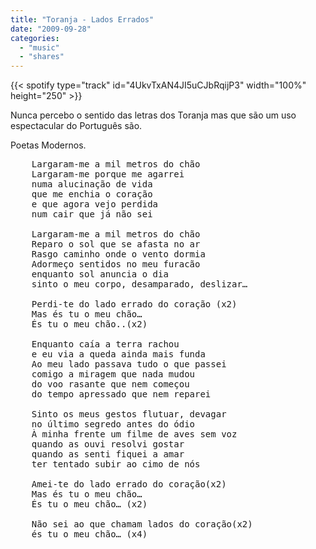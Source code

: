 ```yaml
---
title: "Toranja - Lados Errados"
date: "2009-09-28"
categories:
  - "music"
  - "shares"
---
```


{{< spotify type="track" id="4UkvTxAN4JI5uCJbRqijP3" width="100%" height="250" >}}

Nunca percebo o sentido das letras dos Toranja mas que são um uso espectacular do Português são.

Poetas Modernos.

<pre>
    Largaram-me a mil metros do chão
    Largaram-me porque me agarrei
    numa alucinação de vida
    que me enchia o coração
    e que agora vejo perdida
    num cair que já não sei

    Largaram-me a mil metros do chão
    Reparo o sol que se afasta no ar
    Rasgo caminho onde o vento dormia
    Adormeço sentidos no meu furacão
    enquanto sol anuncia o dia
    sinto o meu corpo, desamparado, deslizar…

    Perdi-te do lado errado do coração (x2)
    Mas és tu o meu chão…
    És tu o meu chão..(x2)

    Enquanto caía a terra rachou
    e eu via a queda ainda mais funda
    Ao meu lado passava tudo o que passei
    comigo a miragem que nada mudou
    do voo rasante que nem começou
    do tempo apressado que nem reparei

    Sinto os meus gestos flutuar, devagar
    no último segredo antes do ódio
    À minha frente um filme de aves sem voz
    quando as ouvi resolvi gostar
    quando as senti fiquei a amar
    ter tentado subir ao cimo de nós

    Amei-te do lado errado do coração(x2)
    Mas és tu o meu chão…
    És tu o meu chão… (x2)

    Não sei ao que chamam lados do coração(x2)
    és tu o meu chão… (x4)
</pre>